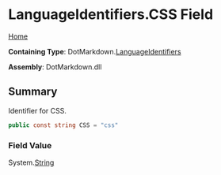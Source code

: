 # LanguageIdentifiers\.CSS Field

[Home](../../../README.md)

**Containing Type**: DotMarkdown\.[LanguageIdentifiers](../README.md)

**Assembly**: DotMarkdown\.dll

## Summary

Identifier for CSS\.

```csharp
public const string CSS = "css"
```

### Field Value

System\.[String](https://docs.microsoft.com/en-us/dotnet/api/system.string)

